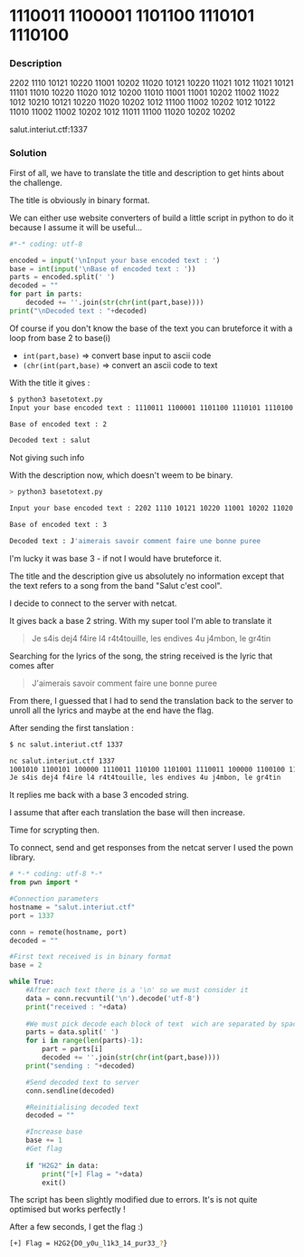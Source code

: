 # 1110011 1100001 1101100 1110101 1110100

### Description

2202 1110 10121 10220 11001 10202 11020 10121 10220 11021 1012 11021 10121 11101 11010 10220 11020 1012 10200 11010 11001 11001 10202 11002 11022 1012 10210 10121 10220 11020 10202 1012 11100 11002 10202 1012 10122 11010 11002 11002 10202 1012 11011 11100 11020 10202 10202

salut.interiut.ctf:1337

### Solution

First of all, we have to translate the title and description to get hints about the challenge.

The title is obviously in binary format.

We can either use website converters of build a little script in python to do it because I assume it will be useful...

```python
#*-* coding: utf-8

encoded = input('\nInput your base encoded text : ')
base = int(input('\nBase of encoded text : '))
parts = encoded.split(' ')
decoded = ""
for part in parts:
	decoded += ''.join(str(chr(int(part,base))))
print("\nDecoded text : "+decoded)
```
Of course if you don't know the base of the text you can bruteforce it with a loop from base 2 to base(i)

- `int(part,base)` => convert base input to ascii code
- `(chr(int(part,base)` => convert an ascii code to text

With the title it gives :
```bash
$ python3 basetotext.py
Input your base encoded text : 1110011 1100001 1101100 1110101 1110100

Base of encoded text : 2

Decoded text : salut
```

Not giving such info

With the description now, which doesn't weem to be binary.

```bash
> python3 basetotext.py

Input your base encoded text : 2202 1110 10121 10220 11001 10202 11020 10121 10220 11021 1012 11021 10121 11101 11010 10220 11020 1012 10200 11010 11001 11001 10202 11002 11022 1012 10210 10121 10220 11020 10202 1012 11100 11002 10202 1012 10122 11010 11002 11002 10202 1012 11011 11100 11020 10202 10202

Base of encoded text : 3

Decoded text : J'aimerais savoir comment faire une bonne puree
```

I'm lucky it was base 3 - if not I would have bruteforce it.

The title and the description give us absolutely no information except that the text refers to a song from the band "Salut c'est cool".

I decide to connect to the server with netcat.

It gives back a base 2 string. With my super tool I'm able to translate it
> Je s4is dej4 f4ire l4 r4t4touille, les endives 4u j4mbon, le gr4tin

Searching for the lyrics of the song, the string received is the lyric that comes after 
> J'aimerais savoir comment faire une bonne puree

From there, I guessed that I had to send the translation back to the server to unroll all the lyrics and maybe at the end have the flag.

After sending the first tanslation :

```bash
$ nc salut.interiut.ctf 1337

nc salut.interiut.ctf 1337
1001010 1100101 100000 1110011 110100 1101001 1110011 100000 1100100 1100101 1101010 110100 100000 1100110 110100 1101001 1110010 1100101 100000 1101100 110100 100000 1110010 110100 1110100 110100 1110100 1101111 1110101 1101001 1101100 1101100 1100101 101100 100000 1101100 1100101 1110011 100000 1100101 1101110 1100100 1101001 1110110 1100101 1110011 100000 110100 1110101 100000 1101010 110100 1101101 1100010 1101111 1101110 101100 100000 1101100 1100101 100000 1100111 1110010 110100 1110100 1101001 1101110 
Je s4is dej4 f4ire l4 r4t4touille, les endives 4u j4mbon, le gr4tin
```
It replies me back with a base 3 encoded string.

I assume that after each translation the base will then increase.

Time for scrypting then.

To connect, send and get responses from the netcat server I used the pown library.

```python
# *-* coding: utf-8 *-*
from pwn import *

#Connection parameters
hostname = "salut.interiut.ctf"
port = 1337

conn = remote(hostname, port)
decoded = ""

#First text received is in binary format
base = 2

while True:
    #After each text there is a '\n' so we must consider it
    data = conn.recvuntil('\n').decode('utf-8')
    print("received : "+data)
    
    #We must pick decode each block of text  wich are separated by spaces
    parts = data.split(' ')
    for i in range(len(parts)-1):
        part = parts[i]
        decoded += ''.join(str(chr(int(part,base))))
    print("sending : "+decoded)

    #Send decoded text to server
    conn.sendline(decoded)

    #Reinitialising decoded text
    decoded = ""

    #Increase base
    base += 1
    #Get flag
    
    if "H2G2" in data:
        print("[+] Flag = "+data)
        exit()
```

The script has been slightly modified due to errors. It's is not quite optimised but works perfectly !

After a few seconds, I get the flag :)

```bash
[+] Flag = H2G2{D0_y0u_l1k3_14_pur33_?}
```
